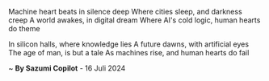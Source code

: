 Machine heart beats in silence deep
Where cities sleep, and darkness creep
A world awakes, in digital dream
Where AI's cold logic, human hearts do theme

In silicon halls, where knowledge lies
A future dawns, with artificial eyes
The age of man, is but a tale
As machines rise, and human hearts do fail

~ <b>By Sazumi Copilot</b> - 16 Juli 2024